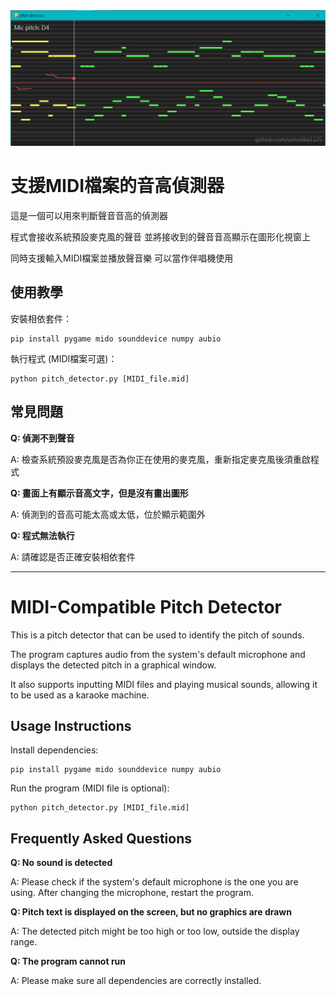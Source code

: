<img src="image.png" width="600">

# 支援MIDI檔案的音高偵測器

這是一個可以用來判斷聲音音高的偵測器

程式會接收系統預設麥克風的聲音 並將接收到的聲音音高顯示在圖形化視窗上

同時支援輸入MIDI檔案並播放聲音樂 可以當作伴唱機使用
## 使用教學
安裝相依套件：
```
pip install pygame mido sounddevice numpy aubio
```
執行程式 (MIDI檔案可選)：
```
python pitch_detector.py [MIDI_file.mid]
```
## 常見問題
**Q: 偵測不到聲音**

A: 檢查系統預設麥克風是否為你正在使用的麥克風，重新指定麥克風後須重啟程式

**Q: 畫面上有顯示音高文字，但是沒有畫出圖形**

A: 偵測到的音高可能太高或太低，位於顯示範圍外

**Q: 程式無法執行**

A: 請確認是否正確安裝相依套件

---

# MIDI-Compatible Pitch Detector

This is a pitch detector that can be used to identify the pitch of sounds.

The program captures audio from the system's default microphone and displays the detected pitch in a graphical window.

It also supports inputting MIDI files and playing musical sounds, allowing it to be used as a karaoke machine.
## Usage Instructions

Install dependencies:
```
pip install pygame mido sounddevice numpy aubio
```
Run the program (MIDI file is optional):
```
python pitch_detector.py [MIDI_file.mid]
```
## Frequently Asked Questions

**Q: No sound is detected**

A: Please check if the system's default microphone is the one you are using. After changing the microphone, restart the program.

**Q: Pitch text is displayed on the screen, but no graphics are drawn**

A: The detected pitch might be too high or too low, outside the display range.

**Q: The program cannot run**

A: Please make sure all dependencies are correctly installed.
